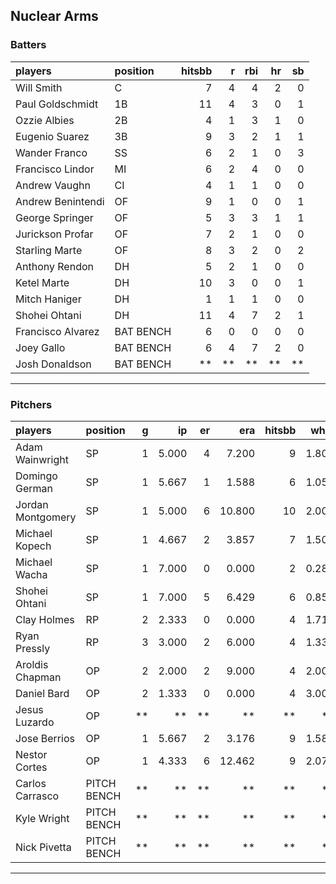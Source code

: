 ## Nuclear Arms

### Batters

 
|players           |position  | hitsbb|  r| rbi| hr| sb| 
|:-----------------|:---------|------:|--:|---:|--:|--:| 
|Will Smith        |C         |      7|  4|   4|  2|  0| 
|Paul Goldschmidt  |1B        |     11|  4|   3|  0|  1| 
|Ozzie Albies      |2B        |      4|  1|   3|  1|  0| 
|Eugenio Suarez    |3B        |      9|  3|   2|  1|  1| 
|Wander Franco     |SS        |      6|  2|   1|  0|  3| 
|Francisco Lindor  |MI        |      6|  2|   4|  0|  0| 
|Andrew Vaughn     |CI        |      4|  1|   1|  0|  0| 
|Andrew Benintendi |OF        |      9|  1|   0|  0|  1| 
|George Springer   |OF        |      5|  3|   3|  1|  1| 
|Jurickson Profar  |OF        |      7|  2|   1|  0|  0| 
|Starling Marte    |OF        |      8|  3|   2|  0|  2| 
|Anthony Rendon    |DH        |      5|  2|   1|  0|  0| 
|Ketel Marte       |DH        |     10|  3|   0|  0|  1| 
|Mitch Haniger     |DH        |      1|  1|   1|  0|  0| 
|Shohei Ohtani     |DH        |     11|  4|   7|  2|  1| 
|Francisco Alvarez |BAT BENCH |      6|  0|   0|  0|  0| 
|Joey Gallo        |BAT BENCH |      6|  4|   7|  2|  0| 
|Josh Donaldson    |BAT BENCH |     **| **|  **| **| **| 


* * *

### Pitchers

 
|players           |position    |  g|    ip| er|    era| hitsbb|  whip| so|  w| sv| 
|:-----------------|:-----------|--:|-----:|--:|------:|------:|-----:|--:|--:|--:| 
|Adam Wainwright   |SP          |  1| 5.000|  4|  7.200|      9| 1.800|  2|  0|  0| 
|Domingo German    |SP          |  1| 5.667|  1|  1.588|      6| 1.059|  3|  0|  0| 
|Jordan Montgomery |SP          |  1| 5.000|  6| 10.800|     10| 2.000|  3|  0|  0| 
|Michael Kopech    |SP          |  1| 4.667|  2|  3.857|      7| 1.500|  5|  0|  0| 
|Michael Wacha     |SP          |  1| 7.000|  0|  0.000|      2| 0.286| 11|  1|  0| 
|Shohei Ohtani     |SP          |  1| 7.000|  5|  6.429|      6| 0.857|  5|  1|  0| 
|Clay Holmes       |RP          |  2| 2.333|  0|  0.000|      4| 1.714|  4|  1|  0| 
|Ryan Pressly      |RP          |  3| 3.000|  2|  6.000|      4| 1.333|  4|  0|  2| 
|Aroldis Chapman   |OP          |  2| 2.000|  2|  9.000|      4| 2.000|  3|  0|  0| 
|Daniel Bard       |OP          |  2| 1.333|  0|  0.000|      4| 3.000|  2|  1|  0| 
|Jesus Luzardo     |OP          | **|    **| **|     **|     **|    **| **| **| **| 
|Jose Berrios      |OP          |  1| 5.667|  2|  3.176|      9| 1.588|  3|  0|  0| 
|Nestor Cortes     |OP          |  1| 4.333|  6| 12.462|      9| 2.077|  3|  0|  0| 
|Carlos Carrasco   |PITCH BENCH | **|    **| **|     **|     **|    **| **| **| **| 
|Kyle Wright       |PITCH BENCH | **|    **| **|     **|     **|    **| **| **| **| 
|Nick Pivetta      |PITCH BENCH | **|    **| **|     **|     **|    **| **| **| **| 


* * *



